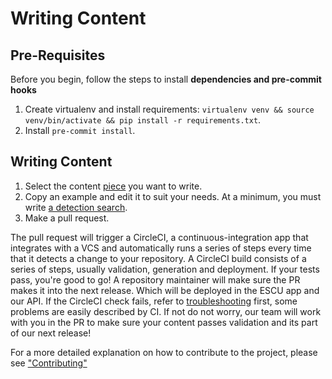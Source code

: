 # Writing Content

## Pre-Requisites 
Before you begin, follow the steps to install **dependencies and pre-commit hooks** 
1. Create virtualenv and install requirements: `virtualenv venv && source venv/bin/activate && pip install -r requirements.txt`.
2. Install `pre-commit install`.

## Writing Content
1. Select the content [piece](https://github.com/splunk/security-content/wiki/Content-Structure) you want to write. 
2. Copy an example and edit it to suit your needs. At a minimum, you must write [a detection search](detections/).
3. Make a pull request. 

The pull request will trigger a CircleCI, a continuous-integration app that integrates with a VCS and automatically runs a series of steps every time that it detects a change to your repository. A CircleCI build consists of a series of steps, usually validation, generation and deployment. If your tests pass, you're good to go! A repository maintainer will make sure the PR makes it into the next release. Which will be deployed in the ESCU app and our API. If the CircleCI check fails, refer to [troubleshooting](https://github.com/splunk/security-content/wiki/Troubleshooting) first, some problems are easily described by CI. If not do not worry, our team will work with you in the PR to make sure your content passes validation and its part of our next release! 

For a more detailed explanation on how to contribute to the project, please see ["Contributing"](https://github.com/splunk/security-content/wiki/Contributing-to-the-Project)